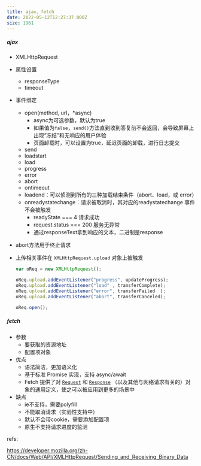 ```yaml
---
title: ajax、fetch
date: 2022-05-12T12:27:37.000Z
size: 1961
---
```

##### ajax

- XMLHttpRequest

- 属性设置

  - responseType
  - timeout

- 事件绑定

  - open(method, url，*async)
    - async为可选参数，默认为true
    - 如果值为`false`，`send()`方法直到收到答复前不会返回，会导致屏幕上出现“冻结”和无响应的用户体验
    - 页面卸载时，可以设置为true，延迟页面的卸载，进行日志提交
  - send
  - loadstart
  - load
  - progress
  - error
  - abort
  - ontimeout
  - loadend：可以侦测到所有的三种加载结束条件（abort、load，或 error）
  - onreadystatechange：请求被取消时，其对应的readystatechange 事件不会被触发
    - readyState === 4  请求成功
    - request.status === 200  服务无异常
    - 通过responseText拿到响应的文本，二进制是response

- abort方法用于终止请求

- 上传相关事件在 `XMLHttpRequest.upload` 对象上被触发

  ```js
  var oReq = new XMLHttpRequest();
  
  oReq.upload.addEventListener("progress", updateProgress);
  oReq.upload.addEventListener("load" , transferComplete);
  oReq.upload.addEventListener("error", transferFailed  );
  oReq.upload.addEventListener("abort", transferCanceled);
  
  oReq.open();
  ```

##### fetch

- 参数
  - 要获取的资源地址
  - 配置项对象
- 优点
  - 语法简洁，更加语义化
  - 基于标准 Promise 实现，支持 async/await
  - Fetch 提供了对 [`Request`](https://developer.mozilla.org/zh-CN/docs/Web/API/Request) 和 [`Response`](https://developer.mozilla.org/zh-CN/docs/Web/API/Response) （以及其他与网络请求有关的）对象的通用定义，使之可以被应用到更多的场景中
- 缺点
  - ie不支持，需要polyfill
  - 不能取消请求（实验性支持中）
  - 默认不会带cookie，需要添加配置项
  - 原生不支持请求进度的监测



refs:

https://developer.mozilla.org/zh-CN/docs/Web/API/XMLHttpRequest/Sending_and_Receiving_Binary_Data
